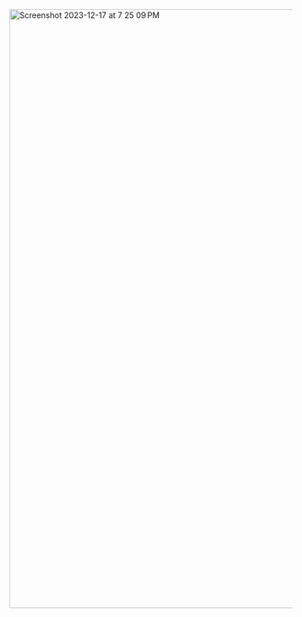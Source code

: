 <img width="1067" alt="Screenshot 2023-12-17 at 7 25 09 PM" src="https://github.com/PAJK87/cs623-project/assets/64671049/dbdc6162-3fd8-40b9-9087-253f49ed5929">
